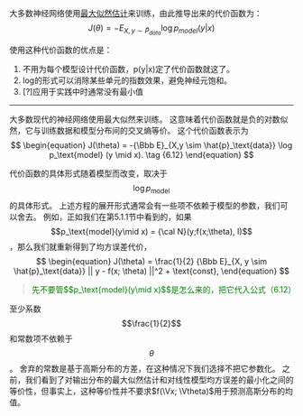 大多数神经网络使用[最大似然估计](https://windmising.gitbook.io/mathematics-basic-for-ml/gai-shuai-lun/likelihood)来训练，由此推导出来的代价函数为：  
$$
J(\theta) = -E_{X,y \sim \hat P_{data}}\log p_{model}(y|x)  \tag{1}
$$

使用这种代价函数的优点是：  
1. 不用为每个模型设计代价函数，p(y|x)定了代价函数就这了。  
2. log的形式可以消除某些单元的指数效果，避免神经元饱和。  
3. [?]应用于实践中时通常没有最小值

-------------------------------------------------------------------------------

大多数现代的神经网络使用最大似然来训练。
这意味着代价函数就是负的对数似然，它与训练数据和模型分布间的交叉熵等价。
这个代价函数表示为  
$$
\begin{equation}
J(\theta) = -{\Bbb E}_{X,y \sim \hat{p}_\text{data}} \log p_\text{model} (y \mid x). \tag {6.12}
\end{equation}
$$

代价函数的具体形式随着模型而改变，取决于$$\log p_\text{model}$$的具体形式。
上述方程的展开形式通常会有一些项不依赖于模型的参数，我们可以舍去。
例如，正如我们在第5.1.1节中看到的，如果$$p_\text{model}(y\mid x) = {\cal N}(y;f(x;\theta), I)$$，那么我们就重新得到了均方误差代价，  
$$
\begin{equation}
J(\theta) = \frac{1}{2} {\Bbb E}_{X, y \sim  \hat{p}_\text{data}} || y - f(x; \theta) ||^2 + \text{const},
\end{equation}
$$

> <font color="green">
> 先不要管$$p_\text{model}(y\mid x)$$是怎么来的，把它代入公式（6.12）
> </font>
至少系数$$\frac{1}{2}$$和常数项不依赖于$$\theta$$。
舍弃的常数是基于高斯分布的方差，在这种情况下我们选择不把它参数化。
之前，我们看到了对输出分布的最大似然估计和对线性模型均方误差的最小化之间的等价性，但事实上，这种等价性并不要求$f(\Vx; \Vtheta)$用于预测高斯分布的均值。